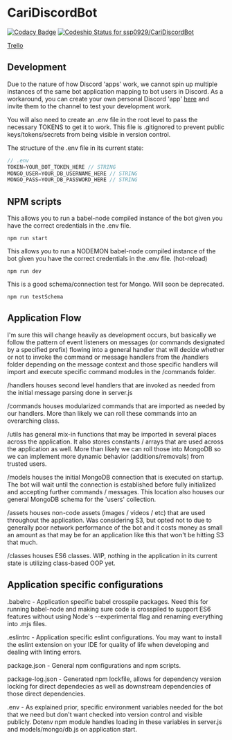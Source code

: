 # CariDiscordBot

[![Codacy Badge](https://api.codacy.com/project/badge/Grade/5132e6c174904671858f6f622c2c9f48)](https://app.codacy.com/app/ssp0929/CariDiscordBot?utm_source=github.com&utm_medium=referral&utm_content=ssp0929/CariDiscordBot&utm_campaign=Badge_Grade_Dashboard)
[![Codeship Status for ssp0929/CariDiscordBot](https://app.codeship.com/projects/3d38c6d0-3254-0137-4b7f-0efae62d2715/status?branch=master)](https://app.codeship.com/projects/332168)

[Trello](https://trello.com/b/LWKgAyiK)

## Development
Due to the nature of how Discord 'apps' work, we cannot spin up multiple instances of the same bot application mapping to bot users in Discord. As a workaround, you can create your own personal Discord 'app' [here](https://discordapp.com/developers/applications) and invite them to the channel to test your development work.

You will also need to create an .env file in the root level to pass the necessary TOKENS to get it to work. This file is .gitignored to prevent public keys/tokens/secrets from being visible in version control.

The structure of the .env file in its current state:
```javascript
// .env
TOKEN=YOUR_BOT_TOKEN_HERE // STRING
MONGO_USER=YOUR_DB_USERNAME_HERE // STRING
MONGO_PASS=YOUR_DB_PASSWORD_HERE // STRING
```

## NPM scripts

This allows you to run a babel-node compiled instance of the bot given you have the correct credentials in the .env file.
```shell
npm run start
```

This allows you to run a NODEMON babel-node compiled instance of the bot given you have the correct credentials in the .env file. (hot-reload)
```shell
npm run dev
```

This is a good schema/connection test for Mongo. Will soon be deprecated.
```shell
npm run testSchema
```

## Application Flow
I'm sure this will change heavily as development occurs, but basically we follow the pattern of event listeners on messages (or commands designated by a specified prefix) flowing into a general handler that will decide whether or not to invoke the command or message handlers from the /handlers folder depending on the message context and those specific handlers will import and execute specific command modules in the /commands folder.

/handlers houses second level handlers that are invoked as needed from the initial message parsing done in server.js

/commands houses modularized commands that are imported as needed by our handlers. More than likely we can roll these commands into an overarching class.

/utils has general mix-in functions that may be imported in several places across the application. It also stores constants / arrays that are used across the application as well. More than likely we can roll those into MongoDB so we can implement more dynamic behavior (additions/removals) from trusted users.

/models houses the initial MongoDB connection that is executed on startup. The bot will wait until the connection is established before fully initialized and accepting further commands / messages. This location also houses our general MongoDB schema for the 'users' collection.

/assets houses non-code assets (images / videos / etc) that are used throughout the application. Was considering S3, but opted not to due to generally poor network performance of the bot and it costs money as small an amount as that may be for an application like this that won't be hitting S3 that much.

/classes houses ES6 classes. WIP, nothing in the application in its current state is utilizing class-based OOP yet.

## Application specific configurations

.babelrc - Application specific babel crosspile packages. Need this for running babel-node and making sure code is crosspiled to support ES6 features without using Node's --experimental flag and renaming everything into .mjs files.

.eslintrc - Application specific eslint configurations. You may want to install the eslint extension on your IDE for quality of life when developing and dealing with linting errors.

package.json - General npm configurations and npm scripts.

package-log.json - Generated npm lockfile, allows for dependency version locking for direct dependecies as well as downstream dependencies of those direct dependencies.

.env - As explained prior, specific environment variables needed for the bot that we need but don't want checked into version control and visible publicly. Dotenv npm module handles loading in these variables in server.js and models/mongo/db.js on application start.
